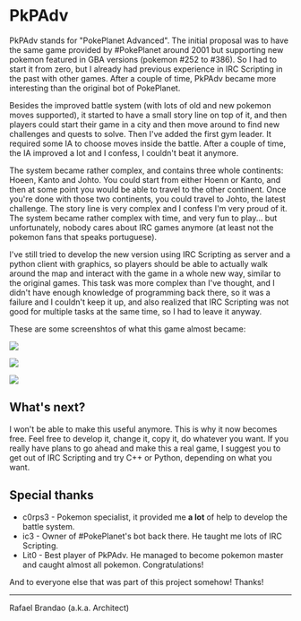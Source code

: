 PkPAdv
======

PkPAdv stands for "PokePlanet Advanced". The initial proposal was to have the same game provided by #PokePlanet around 2001
but supporting new pokemon featured in GBA versions (pokemon #252 to #386). So I had to start it from zero, but I already
had previous experience in IRC Scripting in the past with other games. After a couple of time, PkPAdv became more interesting
than the original bot of PokePlanet.

Besides the improved battle system (with lots of old and new pokemon moves supported), it started to have a small story line on top of it,
and then players could start their game in a city and then move around to find new challenges and quests to solve. Then I've added the first
gym leader. It required some IA to choose moves inside the battle. After a couple of time, the IA improved a lot and I confess, I couldn't beat it
anymore.

The system became rather complex, and contains three whole continents: Hoeen, Kanto and Johto. You could start from either Hoenn or Kanto, and then
at some point you would be able to travel to the other continent. Once you're done with those two continents, you could travel to Johto, the latest challenge.
The story line is very complex and I confess I'm very proud of it. The system became rather complex with time, and very fun to play... but unfortunately,
nobody cares about IRC games anymore (at least not the pokemon fans that speaks portuguese).

I've still tried to develop the new version using IRC Scripting as server and a python client with graphics, so players should be able to actually walk
around the map and interact with the game in a whole new way, similar to the original games. This task was more complex than I've thought, and I didn't
have enough knowledge of programming back there, so it was a failure and I couldn't keep it up, and also realized that IRC Scripting was not good for
multiple tasks at the same time, so I had to leave it anyway.

These are some screenshtos of what this game almost became:

![](http://github.com/rafaelbrandao/PkPAdv/raw/master/ss01.jpg)

![](http://github.com/rafaelbrandao/PkPAdv/raw/master/ss02.jpg)

![](http://github.com/rafaelbrandao/PkPAdv/raw/master/ss03.png)

What's next?
------------

I won't be able to make this useful anymore. This is why it now becomes free. Feel free to develop it, change it, copy it, do whatever you want. If you
really have plans to go ahead and make this a real game, I suggest you to get out of IRC Scripting and try C++ or Python, depending on what you want.

Special thanks
--------------
* c0rps3 - Pokemon specialist, it provided me **a lot** of help to develop the battle system.
* ic3 - Owner of #PokePlanet's bot back there. He taught me lots of IRC Scripting.
* Lit0 - Best player of PkPAdv. He managed to become pokemon master and caught almost all pokemon. Congratulations!

And to everyone else that was part of this project somehow! Thanks!


---
Rafael Brandao (a.k.a. Architect)

